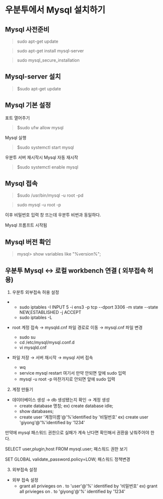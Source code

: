 # 우분투에서 Mysql 설치하기

## Mysql 사전준비
>sudo apt-get update

>sudo apt-get install mysql-server

>sudo mysql_secure_installation

## Mysql-server 설치
> $sudo apt-get update

## Mysql 기본 설정
포트 열어주기
> $sudo ufw allow mysql

Mysql 실행
> $sudo systemctl start mysql

우분투 서버 재시작시 Mysql 자동 재시작
> $sudo systemctl enable mysql

## Mysql 접속
> $sudo /usr/bin/mysql -u root -pd
 
>sudo mysql -u root -p

이후 비밀번호 입력 창 뜨는데 우분투 비번과 동일하다.

Mysql 프롬프트 시작됨

## Mysql 버전 확인
> mysql> show variables like "%version%";

## 우분투 Mysql <-> 로컬 workbench 연결 ( 외부접속 허용)
1. 우분투 외부접속 허용 설정
- 
  - sudo iptables -I INPUT 5 -i ens3 -p tcp --dport 3306 -m state --state NEW,ESTABLISHED -j ACCEPT
  - sudo iptables -L  

- root 계정 접속 → mysqld.cnf 파일 경로로 이동 → mysql.cnf 파일 변경
  - sudo su
  - cd /etc/mysql/mysql.conf.d
  - vi mysqld.cnf
- 파일 저장 → 서버 재시작 → mysql 서버 접속
  - wq
  - service mysql restart  여기서 만약 안되면 앞에 sudo 입력
  - mysql -u root -p  마찬가지로 안되면 앞에 sudo 입력 

2. 계정 만들기
- 데이터베이스 생성 → db 생성됐는지 확인 → 계정 생성
  - create database 명칭;   ex) create database idle;
  - show databases;
  - create user '계정이름'@'%'identified by '비밀번호'   ex) create user 'giyong'@'%'identified by '1234'

만약에 mysql 패스워드 권한으로 실패가 계속 난다면 확인해서 권환을 낮춰주어야 한다.

SELECT user,plugin,host FROM mysql.user;     패스워드 권한 보기

SET GLOBAL validate_password.policy=LOW;  패스워드 정책변경

3. 외부접속 설정
- 외부 접속 설정
  - grant all privieges on *.* to 'user'@'%' identified by '비밀번호'   ex) grant all privieges on *.* to 'giyong'@'%' identified by '1234'
